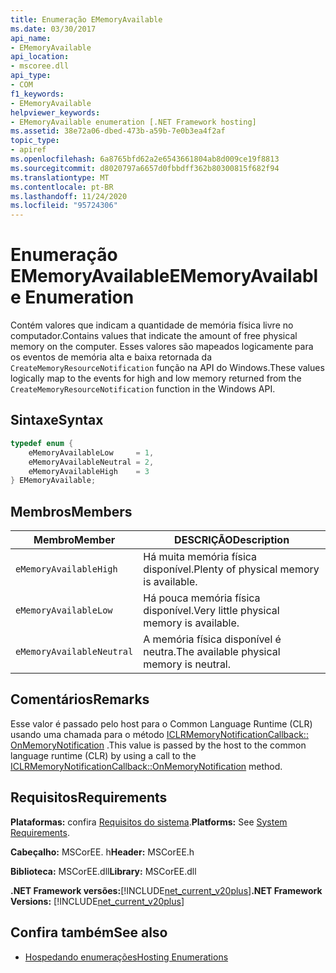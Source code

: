 ```yaml
---
title: Enumeração EMemoryAvailable
ms.date: 03/30/2017
api_name:
- EMemoryAvailable
api_location:
- mscoree.dll
api_type:
- COM
f1_keywords:
- EMemoryAvailable
helpviewer_keywords:
- EMemoryAvailable enumeration [.NET Framework hosting]
ms.assetid: 38e72a06-dbed-473b-a59b-7e0b3ea4f2af
topic_type:
- apiref
ms.openlocfilehash: 6a8765bfd62a2e6543661804ab8d009ce19f8813
ms.sourcegitcommit: d8020797a6657d0fbbdff362b80300815f682f94
ms.translationtype: MT
ms.contentlocale: pt-BR
ms.lasthandoff: 11/24/2020
ms.locfileid: "95724306"
---
```

# <a name="ememoryavailable-enumeration"></a><span data-ttu-id="c12f5-102">Enumeração EMemoryAvailable</span><span class="sxs-lookup"><span data-stu-id="c12f5-102">EMemoryAvailable Enumeration</span></span>

<span data-ttu-id="c12f5-103">Contém valores que indicam a quantidade de memória física livre no computador.</span><span class="sxs-lookup"><span data-stu-id="c12f5-103">Contains values that indicate the amount of free physical memory on the computer.</span></span> <span data-ttu-id="c12f5-104">Esses valores são mapeados logicamente para os eventos de memória alta e baixa retornada da `CreateMemoryResourceNotification` função na API do Windows.</span><span class="sxs-lookup"><span data-stu-id="c12f5-104">These values logically map to the events for high and low memory returned from the `CreateMemoryResourceNotification` function in the Windows API.</span></span>  
  
## <a name="syntax"></a><span data-ttu-id="c12f5-105">Sintaxe</span><span class="sxs-lookup"><span data-stu-id="c12f5-105">Syntax</span></span>  
  
```cpp  
typedef enum {  
    eMemoryAvailableLow     = 1,  
    eMemoryAvailableNeutral = 2,  
    eMemoryAvailableHigh    = 3
} EMemoryAvailable;  
```  
  
## <a name="members"></a><span data-ttu-id="c12f5-106">Membros</span><span class="sxs-lookup"><span data-stu-id="c12f5-106">Members</span></span>  
  
|<span data-ttu-id="c12f5-107">Membro</span><span class="sxs-lookup"><span data-stu-id="c12f5-107">Member</span></span>|<span data-ttu-id="c12f5-108">DESCRIÇÃO</span><span class="sxs-lookup"><span data-stu-id="c12f5-108">Description</span></span>|  
|------------|-----------------|  
|`eMemoryAvailableHigh`|<span data-ttu-id="c12f5-109">Há muita memória física disponível.</span><span class="sxs-lookup"><span data-stu-id="c12f5-109">Plenty of physical memory is available.</span></span>|  
|`eMemoryAvailableLow`|<span data-ttu-id="c12f5-110">Há pouca memória física disponível.</span><span class="sxs-lookup"><span data-stu-id="c12f5-110">Very little physical memory is available.</span></span>|  
|`eMemoryAvailableNeutral`|<span data-ttu-id="c12f5-111">A memória física disponível é neutra.</span><span class="sxs-lookup"><span data-stu-id="c12f5-111">The available physical memory is neutral.</span></span>|  
  
## <a name="remarks"></a><span data-ttu-id="c12f5-112">Comentários</span><span class="sxs-lookup"><span data-stu-id="c12f5-112">Remarks</span></span>  

 <span data-ttu-id="c12f5-113">Esse valor é passado pelo host para o Common Language Runtime (CLR) usando uma chamada para o método [ICLRMemoryNotificationCallback:: OnMemoryNotification](iclrmemorynotificationcallback-onmemorynotification-method.md) .</span><span class="sxs-lookup"><span data-stu-id="c12f5-113">This value is passed by the host to the common language runtime (CLR) by using a call to the [ICLRMemoryNotificationCallback::OnMemoryNotification](iclrmemorynotificationcallback-onmemorynotification-method.md) method.</span></span>  
  
## <a name="requirements"></a><span data-ttu-id="c12f5-114">Requisitos</span><span class="sxs-lookup"><span data-stu-id="c12f5-114">Requirements</span></span>  

 <span data-ttu-id="c12f5-115">**Plataformas:** confira [Requisitos do sistema](../../get-started/system-requirements.md).</span><span class="sxs-lookup"><span data-stu-id="c12f5-115">**Platforms:** See [System Requirements](../../get-started/system-requirements.md).</span></span>  
  
 <span data-ttu-id="c12f5-116">**Cabeçalho:** MSCorEE. h</span><span class="sxs-lookup"><span data-stu-id="c12f5-116">**Header:** MSCorEE.h</span></span>  
  
 <span data-ttu-id="c12f5-117">**Biblioteca:** MSCorEE.dll</span><span class="sxs-lookup"><span data-stu-id="c12f5-117">**Library:** MSCorEE.dll</span></span>  
  
 <span data-ttu-id="c12f5-118">**.NET Framework versões:**[!INCLUDE[net_current_v20plus](../../../../includes/net-current-v20plus-md.md)]</span><span class="sxs-lookup"><span data-stu-id="c12f5-118">**.NET Framework Versions:** [!INCLUDE[net_current_v20plus](../../../../includes/net-current-v20plus-md.md)]</span></span>  
  
## <a name="see-also"></a><span data-ttu-id="c12f5-119">Confira também</span><span class="sxs-lookup"><span data-stu-id="c12f5-119">See also</span></span>

- [<span data-ttu-id="c12f5-120">Hospedando enumerações</span><span class="sxs-lookup"><span data-stu-id="c12f5-120">Hosting Enumerations</span></span>](hosting-enumerations.md)
